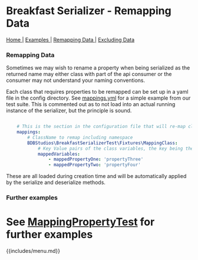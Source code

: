# Breakfast Serializer - Remapping Data

<nav>
    <span>
        <a href='index.md'>
            Home
        </a>
    </span>
    |
    <span>
        <a href='examples.md'>
            Examples
        </a>
    </span>
     |
    <span>
        <a href='remapping.md'>
            Remapping Data
        </a>
    </span>
     | 
    <span>
        <a href='exclusions.md'>
            Excluding Data
        </a>
    </span>
</nav>

### Remapping Data

Sometimes we may wish to rename a property when being serialized as the returned name may either class with part of the 
api consumer or the consumer may not understand your naming conventions.

Each class that requires properties to be remapped can be set up in a yaml file in the config directory. See 
[mappings.yml](../config/mappings/mappings.yml) for a simple example from our test suite. This is commented out as 
to not load into an actual running instance of the serializer, but the principle is sound.

```yml

    # This is the section in the configuration file that will re-map class variables
    mappings:
        # ClassName to remap including namespace
        BDBStudios\BreakfastSerializerTest\Fixtures\MappingClass:
            # Key Value pairs of the class variables, the key being the class property
            mappedVariables:
                - mappedPropertyOne: 'propertyThree'
                - mappedPropertyTwo: 'propertyFour'

```

These are all loaded during creation time and will be automatically applied by the serialize and deserialize methods.

### Further examples 

See [MappingPropertyTest](../test/BreakfastSerializer/MappingPropertyTest.php) for further examples
=======
{{includes/menu.md}}
